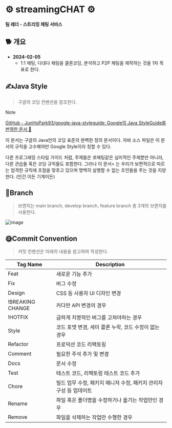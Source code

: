 # ⚙ streamingCHAT ⚙
**팀 레더 - 스트리밍 채팅 서비스**

## 🐕 개요
- **2024-02-05**
  - 1:1 채팅, 다대다 채팅을 클론코딩, 분석하고 P2P 채팅을 제작하는 것을 1차 목표로 한다.


## ✍Java Style

> 구글의 코딩 컨벤션을 참조한다.
> 

> [!Note]
> [GitHub - JunHoPark93/google-java-styleguide: Google의 Java StyleGuide를 번역한 문서 📝](https://github.com/JunHoPark93/google-java-styleguide)
> 
> 이 문서는 구글의 Java언의 코딩 표준의 완벽한 정의 문서이다. 자바 소스 파일은 이 문서의 규칙을 고수해야만 Google Style이라 칭할 수 있다.
> 
> 다른 프로그래밍 스타일 가이드 처럼, 주제들은 포매팅같은 심미적인 주제뿐만 아니라, 다른 관습들 혹은 코딩 규칙들도 포함한다. 그러나 이 문서> 는 우리가 보편적으로 따르는 엄격한 규칙에 초점을 맞추고 있으며 명백히 실행할 수 없는 조언들을 주는 것을 지양한다. (인간 이든 기계이든)


## 🌈Branch
> 브랜치는 main branch, develop branch, feature branch 총 3개의 브랜치를 사용한다.

![image](https://github.com/TeamLadder/streamingCHAT/assets/139758405/d3e4fa6d-80fe-45f5-b447-092695413783)



## 🌞Commit Convention
> 커밋 컨벤션은 아래의 내용을 참고하여 작성한다.
> 

 |Tag Name|Description|
|------|---|
|Feat|새로운 기능 추가|
|Fix|버그 수정|
|Design|CSS 등 사용자 UI 디자인 변경|
|!BREAKING CHANGE|커다란 API 변경의 경우|
|!HOTFIX|급하게 치명적인 버그를 고쳐야하는 경우|
|Style|코드 포맷 변경, 세미 콜론 누락, 코드 수정이 없는 경우|
|Refactor|프로덕션 코드 리팩토링|
|Comment|필요한 주석 추가 및 변경|
|Docs|문서 수정|
|Test|테스트 코드, 리펙토링 테스트 코드 추가|
|Chore|빌드 업무 수정, 패키지 매니저 수정, 패키지 관리자 구성 등 업데이트|
|Rename|파일 혹은 폴더명을 수정하거나 옮기는 작업만인 경우|
|Remove|파일을 삭제하는 작업만 수행한 경우|
